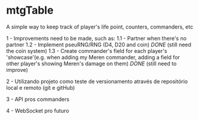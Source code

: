 # mtgTable

A simple way to keep track of player's life point, counters, commanders, etc

1 - Improvements need to be made, such as:
1.1 - Partner when there's no partner
1.2 - Implement pseuRNG/RNG (D4, D20 and coin) _DONE_ (still need the coin system)
1.3 - Create commander's field for each player's 'showcase'(e.g. when adding my Meren commander, adding a field for other player's showing Meren's damage on them) _DONE_ (still need to improve)

2 - Utilizando projeto como teste de versionamento através de repositório local e remoto (git e gitHub)

3 - API pros commanders

4 - WebSocket pro futuro
